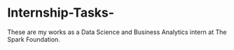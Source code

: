 # Internship-Tasks-
These are my works as a Data Science and Business Analytics intern at The Spark Foundation. 
